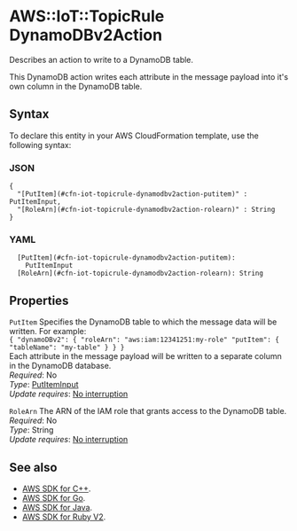 # AWS::IoT::TopicRule DynamoDBv2Action<a name="aws-properties-iot-topicrule-dynamodbv2action"></a>

Describes an action to write to a DynamoDB table\.

This DynamoDB action writes each attribute in the message payload into it's own column in the DynamoDB table\.

## Syntax<a name="aws-properties-iot-topicrule-dynamodbv2action-syntax"></a>

To declare this entity in your AWS CloudFormation template, use the following syntax:

### JSON<a name="aws-properties-iot-topicrule-dynamodbv2action-syntax.json"></a>

```
{
  "[PutItem](#cfn-iot-topicrule-dynamodbv2action-putitem)" : PutItemInput,
  "[RoleArn](#cfn-iot-topicrule-dynamodbv2action-rolearn)" : String
}
```

### YAML<a name="aws-properties-iot-topicrule-dynamodbv2action-syntax.yaml"></a>

```
  [PutItem](#cfn-iot-topicrule-dynamodbv2action-putitem): 
    PutItemInput
  [RoleArn](#cfn-iot-topicrule-dynamodbv2action-rolearn): String
```

## Properties<a name="aws-properties-iot-topicrule-dynamodbv2action-properties"></a>

`PutItem`  <a name="cfn-iot-topicrule-dynamodbv2action-putitem"></a>
Specifies the DynamoDB table to which the message data will be written\. For example:  
 `{ "dynamoDBv2": { "roleArn": "aws:iam:12341251:my-role" "putItem": { "tableName": "my-table" } } }`   
Each attribute in the message payload will be written to a separate column in the DynamoDB database\.  
*Required*: No  
*Type*: [PutItemInput](aws-properties-iot-topicrule-putiteminput.md)  
*Update requires*: [No interruption](https://docs.aws.amazon.com/AWSCloudFormation/latest/UserGuide/using-cfn-updating-stacks-update-behaviors.html#update-no-interrupt)

`RoleArn`  <a name="cfn-iot-topicrule-dynamodbv2action-rolearn"></a>
The ARN of the IAM role that grants access to the DynamoDB table\.  
*Required*: No  
*Type*: String  
*Update requires*: [No interruption](https://docs.aws.amazon.com/AWSCloudFormation/latest/UserGuide/using-cfn-updating-stacks-update-behaviors.html#update-no-interrupt)

## See also<a name="aws-properties-iot-topicrule-dynamodbv2action--seealso"></a>
+  [AWS SDK for C\+\+](https://sdk.amazonaws.com/cpp/api/LATEST/class_aws_1_1_io_t_1_1_model_1_1_dynamo_d_bv2_action.html)\.
+  [AWS SDK for Go](https://docs.aws.amazon.com/sdk-for-go/api/service/iot/#DynamoDBv2Action)\.
+  [AWS SDK for Java](https://docs.aws.amazon.com/AWSJavaSDK/latest/javadoc/com/amazonaws/services/iot/model/DynamoDBv2Action.html)\.
+  [AWS SDK for Ruby V2](https://docs.aws.amazon.com/sdkforruby/api/Aws/IoT/Types/DynamoDBv2Action.html)\.

